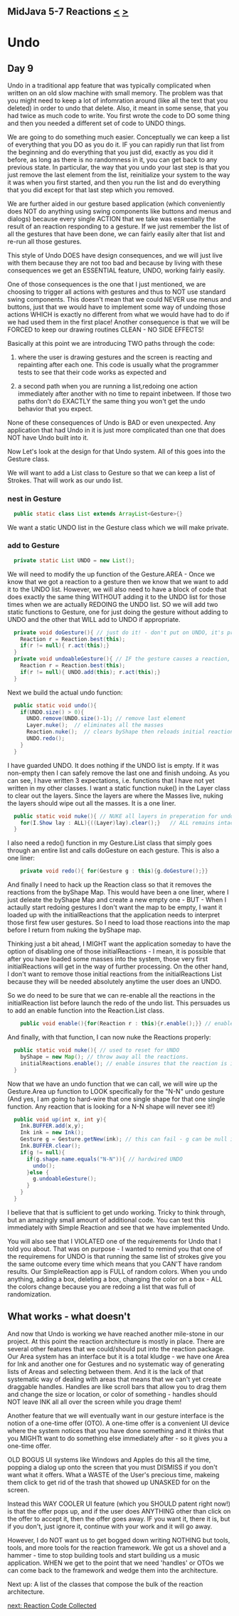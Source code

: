 ## MidJava 5-7 Reactions [&LT;](MJ0506.md) [&GT;](MJ0508.md)
# Undo
## Day 9
Undo in a traditional app feature that was typically complicated when written on an old slow machine with small memory. The problem was that you might need to keep a lot of infomration around (like all the text that you deleted) in order to undo that delete. Also, it meant in some sense, that you had twice as much code to write. You first wrote the code to DO some thing and then you needed a different set of code to UNDO things.

We are going to do something much easier. Conceptually we can keep a list of everything that you DO as you do it. IF you can rapidly run that list from the beginning and do everything that you just did, exactly as you did it before, as long as there is no randomness in it, you can get back to any previous state. In particular, the way that you undo your last step is that you just remove the last element from the list, reinitialize your system to the way it was when you first started, and then you run the list and do everything that you did except for that last step which you removed.

We are further aided in our gesture based application (which conveniently does NOT do anything using swing components like buttons and menus and dialogs) because every single ACTION that we take was essentially the result of an reaction responding to a gesture. If we just remember the list of all the gestures that have been done, we can fairly easily alter that list and re-run all those gestures.

This style of Undo DOES have design consequences, and we will just live with them because they are not too bad and because by living with these consequences we get an ESSENTIAL feature, UNDO, working fairly easily.

One of those consequences is the one that I just mentioned, we are choosing to trigger all actions with gestures and thus to NOT use standard swing components. This doesn't mean that we could NEVER use menus and buttons, just that we would have to implement some way of undoing those actions WHICH is exactly no different from what we would have had to do if we had used them in the first place! Another consequence is that we will be FORCED to keep our drawing routines CLEAN - NO SIDE EFFECTS! 

Basically at this point we are introducing TWO paths through the code:
 
  1) where the user is drawing gestures and the screen is reacting and repainting after each one. This code is usually what the programmer tests to see that their code works as expected and
  
  2) a second path when you are running a list,redoing one action immediately after another with no time to repaint inbetween. If those two paths don't do EXACTLY the same thing you won't get the undo behavior that you expect.

None of these consequences of Undo is BAD or even unexpected. Any application that had Undo in it is just more complicated than one that does NOT have Undo built into it. 

Now Let's look at the design for that Undo system. All of this goes into the Gesture class.

We will want to add a List class to Gesture so that we can keep a list of Strokes. That will work as our undo list. 

### nest in Gesture
```java
  public static class List extends ArrayList<Gesture>{}
```

We want a static UNDO list in the Gesture class which we will make private.
### add to Gesture
```java
  private static List UNDO = new List();
```

We will need to modify the up function of the Gesture.AREA - Once we know that we got a reaction to a gesture then we know that we want to add it to the UNDO list. However, we will also need to have a block of code that does exactly the same thing WITHOUT adding it to the UNDO list for those times when we are actually REDOING the UNDO list. SO we will add two static functions to Gesture, one for just doing the gesture without adding to UNDO and the other that WILL add to UNDO if appropriate.
```java
  private void doGesture(){ // just do it! - don't put on UNDO, it's probably already there!
    Reaction r = Reaction.best(this);
    if(r != null){ r.act(this);}
  }
  private void undoableGesture(){ // IF the gesture causes a reaction, then add to undo list and do it.
    Reaction r = Reaction.best(this);
    if(r != null){ UNDO.add(this); r.act(this);}
  }
```

Next we build the actual undo function:
```java  
  public static void undo(){
    if(UNDO.size() > 0){
      UNDO.remove(UNDO.size()-1); // remove last element
      Layer.nuke();  // eliminates all the masses
      Reaction.nuke();  // clears byShape then reloads initial reactions
      UNDO.redo();
    }
  }
```

I have guarded UNDO. It does nothing if the UNDO list is empty. If it was non-empty then I can safely remove the last one and finish undoing. As you can see, I have written 3 expectations, i.e. functions that I have not yet written in my other classes. I want a static function nuke() in the Layer class to clear out the layers. Since the layers are where the Masses live, nuking the layers should wipe out all the masses. It is a one liner. 

```java  
  public static void nuke(){ // NUKE all layers in preperation for undo.
    for(I.Show lay : ALL){((Layer)lay).clear();}   // ALL remains intact, but the layers and thus the masses are cleared
  }
```

I also need a redo() function in my Gesture.List class that simply goes through an entire list and calls doGesture on each gesture. This is also a one liner:

```java  
    private void redo(){ for(Gesture g : this){g.doGesture();}}
```

And finally I need to hack up the Reaction class so that it removes the reactions from the byShape Map. This would have been a one liner, where I just deleate the byShape Map and create a new empty one - BUT - When I actaully start redoing gestures I don't want the map to be empty, I want it loaded up with the initialReactions that the application needs to interpret those first few user gestures. So I need to load those reactions into the map before I return from nuking the byShape map. 

Thinking just a bit ahead, I MIGHT want the application someday to have the option of disabling one of those initialReactions - I mean, it is possible that after you have loaded some masses into the system, those very first initialReactions will get in the way of further processing. On the other hand, I don't want to remove those initial reactions from the initialReactions List because they will be needed absolutely anytime the user does an UNDO. 

So we do need to be sure that we can re-enable all the reactions in the initialReaction list before launch the redo of the undo list. This persuades us to add an enable function into the Reaction.List class.

```java  
    public void enable(){for(Reaction r : this){r.enable();}} // enables entire list
```

And finally, with that function, I can now nuke the Reactions properly:

```java  
  public static void nuke(){ // used to reset for UNDO
    byShape = new Map(); // throw away all the reactions.
    initialReactions.enable(); // enable insures that the reaction is in the byShape Map
  }
```

Now that we have an undo function that we can call, we will wire up the Gesture.Area up function to LOOK specifically for the "N-N" undo gesture (And yes, I am going to hard-wire that one single shape for that one single function. Any reaction that is looking for a N-N shape will never see it!)

```java  
  public void up(int x, int y){
    Ink.BUFFER.add(x,y);
    Ink ink = new Ink();
    Gesture g = Gesture.getNew(ink); // this can fail - g can be null if unrecognized
    Ink.BUFFER.clear();
    if(g != null){
      if(g.shape.name.equals("N-N")){ // hardwired UNDO
        undo();
      }else {
        g.undoableGesture();
      }
    }
  }
```

I believe that that is sufficient to get undo working. Tricky to think through, but an amazingly small amount of additional code. You can test this immediately with Simple Reaction and see that we have implemented Undo.

You will also see that I VIOLATED one of the requirements for Undo that I told you about. That was on purpose - I wanted to remind you that one of the requiremens for UNDO is that running the same list of strokes give you the same outcome every time which means that you CAN'T have random results. Our SimpleReaction app is FULL of random colors. When you undo anything, adding a box, deleting a box, changing the color on a box - ALL the colors change because you are redoing a list that was full of randomization.

## What works - what doesn't

And now that Undo is working we have reached another mile-stone in our project. At this point the reaction architecture is mostly in place. There are several other features that we could/should put into the reaction package. Our Area system has an interface but it is a total kludge - we have one Area for Ink and another one for Gestures and no systematic way of generating lists of Areas and selecting between them. And it is the lack of that systematic way of dealing with areas that means that we can't yet create draggable handles. Handles are like scroll bars that allow you to drag them and change the size or location, or color of something - handles should NOT leave INK all all over the screen while you drage them!

Another feature that we will eventually want in our gesture interface is the notion of a one-time offer (OTO). A one-time offer is a convenient UI device where the system notices that you have done something and it thinks that you MIGHTt want to do something else immediately after - so it gives you a one-time offer. 

OLD BOGUS UI systems like Windows and Apples do this all the time, popping a dialog up onto the screen that you must DISMISS if you don't want what it offers. What a WASTE of the User's precious time, makeing them click to get rid of the trash that showed up UNASKED for on the screen. 

Instead this WAY COOLER UI feature (which you SHOULD patent right now!) is that the offer pops up, and if the user does ANYTHING other than click on the offer to accept it, then the offer goes away. IF you want it, there it is, but if you don't, just ignore it, continue with your work and it will go away.

However, I do NOT want us to get bogged down writing NOTHING but tools, tools, and more tools for the reaction framework. We got us a shovel and a hammer - time to stop building tools and start building us a music application. WHEN we get to the point that we need 'handles' or OTOs we can come back to the framework and wedge them into the architecture.

Next up: A list of the classes that compose the bulk of the reaction architecture.  

[next: Reaction Code Collected](MJ0508.md)